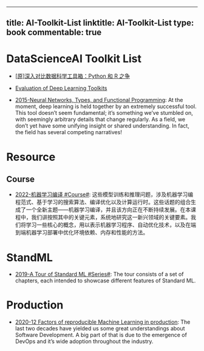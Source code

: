 
---
title: AI-Toolkit-List
linktitle: AI-Toolkit-List
type: book
commentable: true
---

# DataScienceAI Toolkit List

- [[原]深入对比数据科学工具箱：Python 和 R 之争](https://zhuanlan.zhihu.com/p/20885818)

- [Evaluation of Deep Learning Toolkits](https://github.com/zer0n/deepframeworks)

- [2015-Neural Networks, Types, and Functional Programming](http://colah.github.io/posts/2015-09-NN-Types-FP/): At the moment, deep learning is held together by an extremely successful tool. This tool doesn’t seem fundamental; it’s something we’ve stumbled on, with seemingly arbitrary details that change regularly. As a field, we don’t yet have some unifying insight or shared understanding. In fact, the field has several competing narratives!

# Resource

## Course

- [2022-机器学习编译 #Course#](https://mlc.ai/summer22-zh/): 这些模型训练和推理问题，涉及机器学习编程范式、基于学习的搜索算法、编译优化以及计算运行时。这些话题的组合生成了一个全新主题——机器学习编译，并且该方向正在不断持续发展。在本课程中，我们讲按照其中的关键元素，系统地研究这一新兴领域的关键要素。我们将学习一些核心的概念，用以表示机器学习程序、自动优化技术，以及在端到端机器学习部署中优化环境依赖、内存和性能的方法。

# StandML

- [2019-A Tour of Standard ML #Series#](https://saityi.github.io/sml-tour/tour/00-00-welcome.html): The tour consists of a set of chapters, each intended to showcase different features of Standard ML.

# Production

- [2020-12 Factors of reproducible Machine Learning in production](https://blog.maiot.io/12-factors-of-ml-in-production/): The last two decades have yielded us some great understandings about Software Development. A big part of that is due to the emergence of DevOps and it’s wide adoption throughout the industry.

    